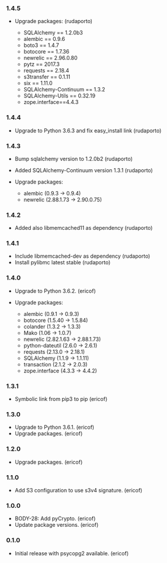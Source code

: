 ### 1.4.5

- Upgrade packages: (rudaporto)

	- SQLAlchemy == 1.2.0b3
	- alembic == 0.9.6
	- boto3 == 1.4.7
	- botocore == 1.7.36
	- newrelic == 2.96.0.80
	- pytz == 2017.3
	- requests == 2.18.4
	- s3transfer == 0.1.11
	- six == 1.11.0
	- SQLAlchemy-Continuum == 1.3.2
	- SQLAlchemy-Utils == 0.32.19
	- zope.interface==4.4.3


### 1.4.4

- Upgrade to Python 3.6.3 and fix easy\_install link (rudaporto)


### 1.4.3

- Bump sqlalchemy version to 1.2.0b2 (rudaporto)
- Added SQLAlchemy-Continuum version 1.3.1 (rudaporto)
- Upgrade packages:

	- alembic (0.9.3 -> 0.9.4)
	- newrelic (2.88.1.73 -> 2.90.0.75)
	

### 1.4.2

- Added also libmemcached11 as dependency (rudaporto)


### 1.4.1

- Include libmemcached-dev as dependency (rudaporto)
- Install pylibmc latest stable (rudaporto)


### 1.4.0

- Upgrade to Python 3.6.2. (ericof)
- Upgrade packages:

	- alembic (0.9.1 -> 0.9.3)
	- botocore (1.5.40 -> 1.5.84)
	- colander (1.3.2 -> 1.3.3)
	- Mako (1.06 -> 1.0.7)
	- newrelic (2.82.1.63 -> 2.88.1.73)
	- python-dateutil (2.6.0 -> 2.6.1)
	- requests (2.13.0 -> 2.18.1)
	- SQLAlchemy (1.1.9 -> 1.1.11)
	- transaction (2.1.2 -> 2.0.3)
	- zope.interface (4.3.3 -> 4.4.2)

### 1.3.1

- Symbolic link from pip3 to pip (ericof)

### 1.3.0

- Upgrade to Python 3.6.1. (ericof)
- Upgrade packages. (ericof)

### 1.2.0

- Upgrade packages. (ericof)

### 1.1.0

- Add S3 configuration to use s3v4 signature. (ericof)

### 1.0.0

- BODY-28: Add pyCrypto. (ericof)
- Update package versions. (ericof)

### 0.1.0

- Initial release with psycopg2 available. (ericof)
